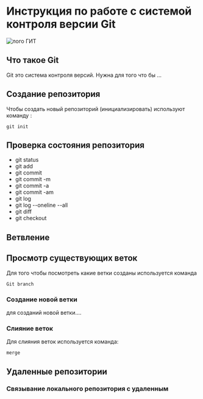 # **Инструкция по работе с системой контроля версии Git**

![лого ГИТ](logogit.png)

## Что такое Git ##

Git это система контроля версий. Нужна для того что бы ...

## Создание репозитория ##

Чтобы  создать новый репозиторий (инициализировать) используют команду :

    git init

## Проверка состояния репозитория 

* git status
* git add
* git commit
* git commit -m
* git commit -a
* git commit -am
* git log
* git log --oneline --all
* git diff
* git checkout <hash>


## Ветвление

## Просмотр существующих веток

Для того чтобы посмотреть какие ветки созданы используется команда 

    Git branch
    
### Создание новой ветки

для созданий новой ветки....

### Слияние веток

Для слияния веток используется команда:

    merge

## Удаленные репозитории
    
### Связывание локального репозитория с удаленным
